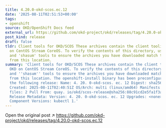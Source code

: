 ```yaml
---
title: 4.20.0-okd-scos.ec.12
date: '2025-08-11T02:51:53+00:00'
tags:
- openshift
source: OKD/OpenShift Docs feed
external_url: https://github.com/okd-project/okd/releases/tag/4.20.0-okd-scos.ec.12
post_kind: release
draft: false
tldr: Client tools for OKD/SCOS These archives contain the client tooling for OKD
  on CentOS Stream CoreOS. To verify the contents of this directory, use the 'gpg'
  and 'shasum' tools to ensure the archives you have downloaded match those published
  from this location.
summary: 'Client tools for OKD/SCOS These archives contain the client tooling for
  OKD on CentOS Stream CoreOS. To verify the contents of this directory, use the ''gpg''
  and ''shasum'' tools to ensure the archives you have downloaded match those published
  from this location. The openshift-install binary has been preconfigured to install
  the following release: Name: 4. 20. 0-okd-scos. ec. 12 Digest: sha256:88c91cd2e5fa1f3a90baddc9e8b422c3b61cd464d2f6e4a7dc3516796bfded9d
  Created: 2025-08-11T02:40:51Z OS/Arch: multi (linux/amd64) Manifests: 794 Metadata
  files: 2 Pull From: quay. io/okd/scos-release@sha256:88c91cd2e5fa1f3a90baddc9e8b422c3b61cd464d2f6e4a7dc3516796bfded9d
  Release Metadata: Version: 4. 20. 0-okd-scos. ec. 12 Upgrades: <none> Metadata:
  Component Versions: kubectl 1.'
---
```

Open the original post ↗ https://github.com/okd-project/okd/releases/tag/4.20.0-okd-scos.ec.12
